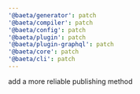 ```yaml
---
'@baeta/generator': patch
'@baeta/compiler': patch
'@baeta/config': patch
'@baeta/plugin': patch
'@baeta/plugin-graphql': patch
'@baeta/core': patch
'@baeta/cli': patch
---
```


add a more reliable publishing method
